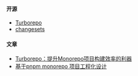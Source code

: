 #### 开源
- [Turborepo](https://turbo.net.cn/)
- [changesets](https://github.com/changesets/changesets)

#### 文章
- [Turborepo：提升Monorepo项目构建效率的利器](https://juejin.cn/post/7490807753432072228)
- [基于pnpm monorepo 项目工程化设计](https://juejin.cn/post/7506418053996396559)
